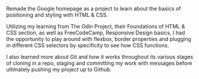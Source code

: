 Remade the Google homepage as a project to learn about the basics of positioning and styling with HTML & CSS. 

Utilizing my learning from The Odin Project, their Foundations of HTML & CSS section, as well as FreeCodeCamp, Responsive Design basics, I had the opportunity to play around with flexbox, border properties and plugging in different CSS selectors by specificity to see how CSS functions.

I also learned more about Git and how it works throughout its various stages of cloning in a repo, staging and committing my work with messages before ultimately pushing my project up to Github.